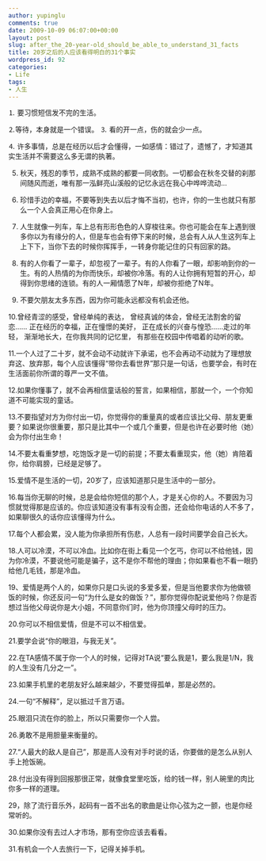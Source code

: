 ```yaml
---
author: yupinglu
comments: true
date: 2009-10-09 06:07:00+00:00
layout: post
slug: after_the_20-year-old_should_be_able_to_understand_31_facts
title: 20岁之后的人应该看得明白的31个事实
wordpress_id: 92
categories:
- Life
tags:
- 人生
---
```


⒈ 要习惯短信发不完的生活。

⒉等待，本身就是一个错误。
⒊ 看的开一点，伤的就会少一点。

⒋ 许多事情，总是在经历以后才会懂得，一如感情：错过了，遗憾了，才知道其实生活并不需要这么多无谓的执著。

5. 秋天，残忍的季节，成熟不成熟的都要一同收割。一切都会在秋冬交替的刹那间随风而逝，唯有那一泓鲜亮山溪般的记忆永远在我心中哗哗流动...

6. 珍惜手边的幸福，不要等到失去以后才悔不当初，也许，你的一生也就只有那么一个人会真正用心在你身上。

7. 人生就像一列车，车上总有形形色色的人穿梭往来。你也可能会在车上遇到很多你以为有缘分的人，但是车也会有停下来的时候，总会有人从人生这列车上上下下，当你下去的时候你挥挥手，一转身你能记住的只有回家的路。

8. 有的人你看了一辈子，却忽视了一辈子。有的人你看了一眼，却影响到你的一生。有的人热情的为你而快乐，却被你冷落。有的人让你拥有短暂的开心，却得到你思绪的连锁。有的人一厢情愿了N年，却被你拒绝了N年。

9. 不要欠朋友太多东西，因为你可能永远都没有机会还他。

10.曾经青涩的感受，曾经单纯的表达，
曾经真诚的体会，曾经无法割舍的留恋……
正在经历的幸福，正在憧憬的美好，
正在成长的兴奋与惶恐……走过的年轻，
渐渐地长大，在你我共同的记忆里，
有那些在校园中传唱着的动听的歌。

11.一个人过了二十岁，就不会动不动就许下承诺，也不会再动不动就为了理想放弃这、放弃那，每个人应该懂得“带你去看世界”那只是一句话，也要学会，有时在生活面前你所谓的尊严一文不值。

12.如果你懂事了，就不会再相信童话般的誓言，如果相信，那就一个，一个你知道不可能实现的童话。

13.不要指望对方为你付出一切，你觉得你的重量真的或者应该比父母、朋友更重要？如果说你很重要，那只是比其中一个或几个重要，但是也许在必要时他（她）会为你付出生命！

14.不要太看重梦想，吃饱饭才是一切的前提；不要太看重现实，他（她）肯陪着你，给你肩膀，已经是足够了。

15.爱情不是生活的一切，20岁了，应该知道那只是生活中的一部分。

16.每当你无聊的时候，总是会给你短信的那个人，才是关心你的人。不要因为习惯就觉得那是应该的。你应该知道没有事有没有企图，还会给你电话的人不多了，如果聊很久的话你应该懂得为什么。

17.每个人都会累，没人能为你承担所有伤悲，人总有一段时间要学会自己长大。

18.人可以冷漠，不可以冷血。比如你在街上看见一个乞丐，你可以不给他钱，因为你冷漠，不要说他可能是骗子，这不是你不帮他的理由；你如果看也不看一眼扔给他几毛钱，那是冷血。

19、爱情是两个人的，如果你只是口头说的多爱多爱，但是当他要求你为他做顿饭的时候，你还反问一句“为什么是女的做饭？”，那你觉得你配说爱他吗？你是否想过当他父母说你是大小姐，不同意你们时，他为你顶撞父母时的压力。

20.你可以不相信爱情，但是不可以不相信爱。

21.要学会说“你的眼泪，与我无关”。

22.在TA感情不属于你一个人的时候，记得对TA说“要么我是1，要么我是1/N，我的人生没有几分之一”。

23.如果手机里的老朋友好么越来越少，不要觉得孤单，那是必然的。

24.一句“不解释”，足以抵过千言万语。

25.眼泪只流在你的脸上，所以只需要你一个人尝。

26.勇敢不是用胆量来衡量的。

27.“人最大的敌人是自己”，那是高人没有对手时说的话，你要做的是怎么从别人手上抢饭碗。

28.付出没有得到回报那很正常，就像食堂里吃饭，给的钱一样，别人碗里的肉比你多一样的道理。

29，除了流行音乐外，起码有一首不出名的歌曲是让你心弦为之一颤，也是你经常听的。

30.如果你没有去过人才市场，那有空你应该去看看。

31.有机会一个人去旅行一下，记得关掉手机。
